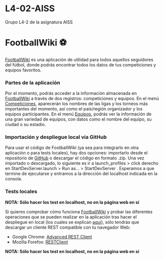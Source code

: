 # L4-02-AISS
Grupo L4-2 de la asignatura AISS
# **FootballWiki** :soccer:

[FootballWiki](https://aiss-footballwiki-313611.ew.r.appspot.com/) es una aplicación de utilidad para todos aquellos seguidores del fútbol, donde podrás encontrar todos los datos de tus competiciones y equipos favoritos.

### Partes de la aplicación

Por el momento, podrás acceder a la información almacenada en [FootballWiki](https://aiss-footballwiki-313611.ew.r.appspot.com/) a través de dos registros: competiciones y equipos. En el menú [Competiciones](https://aiss-footballwiki-313611.ew.r.appspot.com/api/comp), aparecerán los nombres de las ligas y los torneos más importantes del momento, así como el país/región organizador y los equipos participantes. En el menú [Equipos](https://aiss-footballwiki-313611.ew.r.appspot.com/api/teams), podrás ver la información de una gran variedad de equipos, con datos como el nombre del equipo, su ciudad o su estadio.

### Importación y despliegue local vía GitHub

Para usar el código de FootballWiki (ya sea para integrarlo en otra aplicación o para tests locales), hay dos opciones: importarlo desde el repositorio de [GitHub](https://github.com/L4-2-AISS/L4-02-AISS) o descargar el código en formato .zip. Una vez importado o descargado, lo siguiente es ir a launch_profiles > click derecho en StartDevServer.launch > Run as... > StartDevServer . Esperamos a que termine de ejecutarse y entramos a la dirección del localhost indicada en la consola.

### Tests **locales**

**NOTA: Sólo hacer los test en localhost, no en la página web en sí**

Si quieres comprobar cómo funciona [FootballWiki](https://aiss-footballwiki-313611.ew.r.appspot.com/) y probar las diferentes operaciones que se pueden realizar en la aplicación tras hacer el despliegue en local (los cuales se explican [aquí](https://app.swaggerhub.com/apis/jessalmun/aiss-footballwiki/1.0.0)), sólo tendrás que descargar un cliente REST compatible con tu navegador Web: 

* Google Chrome: [Advanced REST Client](https://chrome.google.com/webstore/detail/advanced-rest-client/hgmloofddffdnphfgcellkdfbfbjeloo?hl=es)
* Mozilla Forefox: [RESTClient](https://addons.mozilla.org/es/firefox/addon/restclient/)

**NOTA: Sólo hacer los test en localhost, no en la página web en sí**
